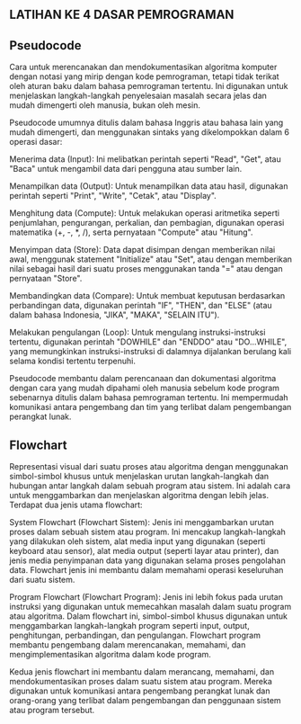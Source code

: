 LATIHAN KE 4 DASAR PEMROGRAMAN
-

Pseudocode 
-
Cara untuk merencanakan dan mendokumentasikan algoritma komputer dengan notasi yang mirip dengan kode pemrograman, tetapi tidak terikat oleh aturan baku dalam bahasa pemrograman tertentu. Ini digunakan untuk menjelaskan langkah-langkah penyelesaian masalah secara jelas dan mudah dimengerti oleh manusia, bukan oleh mesin.

Pseudocode umumnya ditulis dalam bahasa Inggris atau bahasa lain yang mudah dimengerti, dan menggunakan sintaks yang dikelompokkan dalam 6 operasi dasar:

Menerima data (Input): Ini melibatkan perintah seperti "Read", "Get", atau "Baca" untuk mengambil data dari pengguna atau sumber lain.

Menampilkan data (Output): Untuk menampilkan data atau hasil, digunakan perintah seperti "Print", "Write", "Cetak", atau "Display".

Menghitung data (Compute): Untuk melakukan operasi aritmetika seperti penjumlahan, pengurangan, perkalian, dan pembagian, digunakan operasi matematika (+, -, *, /), serta pernyataan "Compute" atau "Hitung".

Menyimpan data (Store): Data dapat disimpan dengan memberikan nilai awal, menggunak statement "Initialize" atau "Set", atau dengan memberikan nilai sebagai hasil dari suatu proses menggunakan tanda "=" atau dengan pernyataan "Store".

Membandingkan data (Compare): Untuk membuat keputusan berdasarkan perbandingan data, digunakan perintah "IF", "THEN", dan "ELSE" (atau dalam bahasa Indonesia, "JIKA", "MAKA", "SELAIN ITU").

Melakukan pengulangan (Loop): Untuk mengulang instruksi-instruksi tertentu, digunakan perintah "DOWHILE" dan "ENDDO" atau "DO...WHILE", yang memungkinkan instruksi-instruksi di dalamnya dijalankan berulang kali selama kondisi tertentu terpenuhi.

Pseudocode membantu dalam perencanaan dan dokumentasi algoritma dengan cara yang mudah dipahami oleh manusia sebelum kode program sebenarnya ditulis dalam bahasa pemrograman tertentu. Ini mempermudah komunikasi antara pengembang dan tim yang terlibat dalam pengembangan perangkat lunak.


Flowchart
-
Representasi visual dari suatu proses atau algoritma dengan menggunakan simbol-simbol khusus untuk menjelaskan urutan langkah-langkah dan hubungan antar langkah dalam sebuah program atau sistem. Ini adalah cara untuk menggambarkan dan menjelaskan algoritma dengan lebih jelas. Terdapat dua jenis utama flowchart:

System Flowchart (Flowchart Sistem): Jenis ini menggambarkan urutan proses dalam sebuah sistem atau program. Ini mencakup langkah-langkah yang dilakukan oleh sistem, alat media input yang digunakan (seperti keyboard atau sensor), alat media output (seperti layar atau printer), dan jenis media penyimpanan data yang digunakan selama proses pengolahan data. Flowchart jenis ini membantu dalam memahami operasi keseluruhan dari suatu sistem.

Program Flowchart (Flowchart Program): Jenis ini lebih fokus pada urutan instruksi yang digunakan untuk memecahkan masalah dalam suatu program atau algoritma. Dalam flowchart ini, simbol-simbol khusus digunakan untuk menggambarkan langkah-langkah program seperti input, output, penghitungan, perbandingan, dan pengulangan. Flowchart program membantu pengembang dalam merencanakan, memahami, dan mengimplementasikan algoritma dalam kode program.

Kedua jenis flowchart ini membantu dalam merancang, memahami, dan mendokumentasikan proses dalam suatu sistem atau program. Mereka digunakan untuk komunikasi antara pengembang perangkat lunak dan orang-orang yang terlibat dalam pengembangan dan penggunaan sistem atau program tersebut.





